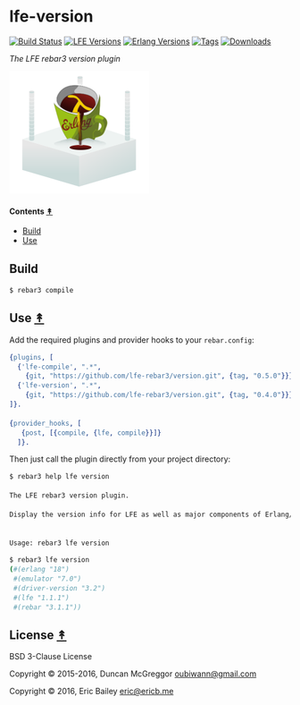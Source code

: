 # lfe-version

[![Build Status][travis badge]][travis] [![LFE Versions][lfe badge]][lfe] [![Erlang Versions][erlang badge]][versions] [![Tags][github tags badge]][github tags] [![Downloads][hex downloads]][hex package]

*The LFE rebar3 version plugin*

[![Org Logo][lr3-logo]][lr3-logo]


#### Contents [&#x219F;](#contents)

* [Build](#build-)
* [Use](#use-)


## Build


```bash
$ rebar3 compile
```


## Use [&#x219F;](#contents)

Add the required plugins and provider hooks to your ``rebar.config``:

```erlang
{plugins, [
  {'lfe-compile', ".*",
    {git, "https://github.com/lfe-rebar3/version.git", {tag, "0.5.0"}}},
  {'lfe-version', ".*",
    {git, "https://github.com/lfe-rebar3/version.git", {tag, "0.4.0"}}}
]}.

{provider_hooks, [
   {post, [{compile, {lfe, compile}}]}
  ]}.
```

Then just call the plugin directly from your project directory:

```bash
$ rebar3 help lfe version

The LFE rebar3 version plugin.

Display the version info for LFE as well as major components of Erlang/OTP.


Usage: rebar3 lfe version
```

```bash
$ rebar3 lfe version
(#(erlang "18")
 #(emulator "7.0")
 #(driver-version "3.2")
 #(lfe "1.1.1")
 #(rebar "3.1.1"))
```

## License [&#x219F;](#contents)

BSD 3-Clause License

Copyright © 2015-2016, Duncan McGreggor <oubiwann@gmail.com>

Copyright © 2016, Eric Bailey <eric@ericb.me>


<!-- Named page links below: /-->

[lr3-logo]: priv/images/logo.png
[org]: https://github.com/lfe-rebar3
[github]: https://github.com/lfe-rebar3/version
[gitlab]: https://gitlab.com/lfe-rebar3/version
[travis]: https://travis-ci.org/lfe-rebar3/version
[travis badge]: https://img.shields.io/travis/lfe-rebar3/version.svg
[lfe]: https://github.com/rvirding/lfe
[lfe badge]: https://img.shields.io/badge/lfe-1.2.0-blue.svg
[erlang badge]: https://img.shields.io/badge/erlang-R15%20to%2019.1-blue.svg
[versions]: https://github.com/lfe-rebar3/version/blob/master/.travis.yml
[github tags]: https://github.com/lfe-rebar3/version/tags
[github tags badge]: https://img.shields.io/github/tag/lfe-rebar3/version.svg
[github downloads]: https://img.shields.io/github/downloads/atom/atom/total.svg
[hex badge]: https://img.shields.io/hexpm/v/rebar3_lfe_version.svg?maxAge=2592000
[hex package]: https://hex.pm/packages/rebar3_lfe_version
[hex downloads]: https://img.shields.io/hexpm/dt/rebar3_lfe_version.svg
